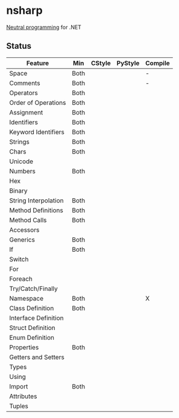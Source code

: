 # nsharp

[Neutral programming](Docs/neutral_programming.md) for .NET

## Status

Feature                 | Min  | CStyle | PyStyle | Compile
----------------------- | ---- | ------ | ------- | -------
Space                   | Both |        |         | -
Comments                | Both |        |         | -
Operators               | Both |        |         |
Order of Operations     | Both |        |         |
Assignment              | Both |        |         |
Identifiers             | Both |        |         |
Keyword Identifiers     | Both |        |         |
Strings                 | Both |        |         |
Chars                   | Both |        |         |
Unicode                 |      |        |         |
Numbers                 | Both |        |         |
Hex                     |      |        |         |
Binary                  |      |        |         |
String Interpolation    | Both |        |         |
Method Definitions      | Both |        |         |
Method Calls            | Both |        |         |
Accessors               |      |        |         |
Generics                | Both |        |         |
If                      | Both |        |         |
Switch                  |      |        |         |
For                     |      |        |         |
Foreach                 |      |        |         |
Try/Catch/Finally       |      |        |         |
Namespace               | Both |        |         | X
Class Definition        | Both |        |         |
Interface Definition    |      |        |         |
Struct Definition       |      |        |         |
Enum Definition         |      |        |         |
Properties              | Both |        |         |
Getters and Setters     |      |        |         |
Types                   |      |        |         |
Using                   |      |        |         |
Import                  | Both |        |         |
Attributes              |      |        |         |
Tuples                  |      |        |         |
